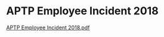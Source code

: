 # APTP Employee Incident 2018

[APTP Employee Incident 2018.pdf](APTP%20Employee%20Incident%202018%20ff8653e2bce0488b9c3a7655d614e3bb/APTP_Employee_Incident_2018.pdf)